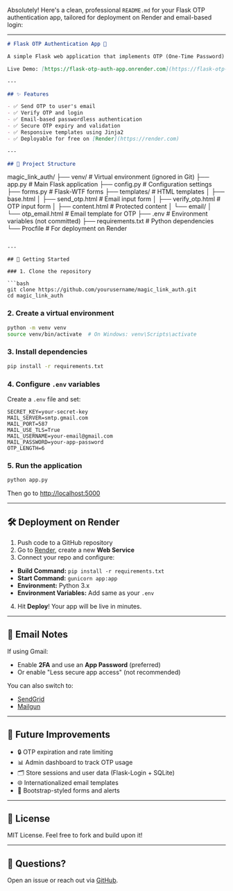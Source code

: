 Absolutely! Here's a clean, professional `README.md` for your Flask OTP authentication app, tailored for deployment on Render and email-based login:

---

```markdown
# Flask OTP Authentication App 🔐

A simple Flask web application that implements OTP (One-Time Password) authentication via email. Users can request an OTP to their email, verify it, and then gain access to protected content — all without needing a traditional password.

Live Demo: [https://flask-otp-auth-app.onrender.com](https://flask-otp-auth-app.onrender.com)

---

## ✨ Features

- ✅ Send OTP to user's email
- ✅ Verify OTP and login
- ✅ Email-based passwordless authentication
- ✅ Secure OTP expiry and validation
- ✅ Responsive templates using Jinja2
- ✅ Deployable for free on [Render](https://render.com)

---

## 📁 Project Structure

```

magic\_link\_auth/
├── venv/                   # Virtual environment (ignored in Git)
├── app.py                  # Main Flask application
├── config.py               # Configuration settings
├── forms.py                # Flask-WTF forms
├── templates/              # HTML templates
│   ├── base.html
│   ├── send\_otp.html       # Email input form
│   ├── verify\_otp.html     # OTP input form
│   ├── content.html        # Protected content
│   └── email/
│       └── otp\_email.html  # Email template for OTP
├── .env                    # Environment variables (not committed)
├── requirements.txt        # Python dependencies
└── Procfile                # For deployment on Render

````

---

## 🚀 Getting Started

### 1. Clone the repository

```bash
git clone https://github.com/yourusername/magic_link_auth.git
cd magic_link_auth
````

### 2. Create a virtual environment

```bash
python -m venv venv
source venv/bin/activate  # On Windows: venv\Scripts\activate
```

### 3. Install dependencies

```bash
pip install -r requirements.txt
```

### 4. Configure `.env` variables

Create a `.env` file and set:

```
SECRET_KEY=your-secret-key
MAIL_SERVER=smtp.gmail.com
MAIL_PORT=587
MAIL_USE_TLS=True
MAIL_USERNAME=your-email@gmail.com
MAIL_PASSWORD=your-app-password
OTP_LENGTH=6
```

### 5. Run the application

```bash
python app.py
```

Then go to [http://localhost:5000](http://localhost:5000)

---

## 🛠 Deployment on Render

1. Push code to a GitHub repository
2. Go to [Render](https://render.com), create a new **Web Service**
3. Connect your repo and configure:

* **Build Command:** `pip install -r requirements.txt`
* **Start Command:** `gunicorn app:app`
* **Environment:** Python 3.x
* **Environment Variables:** Add same as your `.env`

4. Hit **Deploy**! Your app will be live in minutes.

---

## 📧 Email Notes

If using Gmail:

* Enable **2FA** and use an **App Password** (preferred)
* Or enable "Less secure app access" (not recommended)

You can also switch to:

* [SendGrid](https://sendgrid.com)
* [Mailgun](https://www.mailgun.com)

---

## 🧪 Future Improvements

* 🔒 OTP expiration and rate limiting
* 📊 Admin dashboard to track OTP usage
* 🗂️ Store sessions and user data (Flask-Login + SQLite)
* 🌐 Internationalized email templates
* 🎨 Bootstrap-styled forms and alerts

---

## 📄 License

MIT License. Feel free to fork and build upon it!

---

## 💬 Questions?

Open an issue or reach out via [GitHub](https://github.com/Brahma-Agni).
